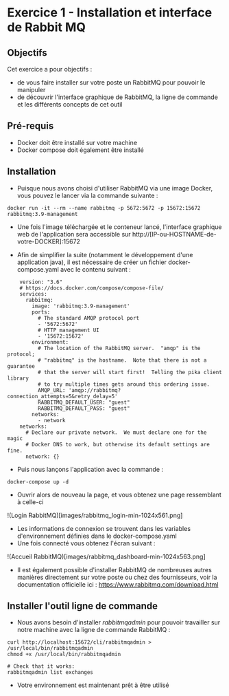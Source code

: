 # Exercice 1 - Installation et interface de Rabbit MQ

## Objectifs 
Cet exercice a pour objectifs : 
* de vous faire installer sur votre poste un RabbitMQ pour pouvoir le manipuler
* de découvrir l'interface graphique de RabbitMQ, la ligne de commande et les différents concepts de cet outil

## Pré-requis

* Docker doit être installé sur votre machine
* Docker compose doit également être installé

## Installation

* Puisque nous avons choisi d'utiliser RabbitMQ via une image  Docker, vous pouvez le lancer via  la commande suivante : 
```
docker run -it --rm --name rabbitmq -p 5672:5672 -p 15672:15672 rabbitmq:3.9-management
```
* Une fois l'image téléchargée et le conteneur lancé, l'interface graphique web de l'application sera accessible sur http://[IP-ou-HOSTNAME-de-votre-DOCKER]:15672 

* Afin de simplifier la suite (notamment le développement d'une application java), il est nécessaire de créer un fichier docker-compose.yaml avec le contenu suivant : 
```
    version: "3.6"
    # https://docs.docker.com/compose/compose-file/
    services:
      rabbitmq:
        image: 'rabbitmq:3.9-management'
        ports:
          # The standard AMQP protocol port
          - '5672:5672'
          # HTTP management UI
          - '15672:15672'
        environment:
          # The location of the RabbitMQ server.  "amqp" is the protocol;
          # "rabbitmq" is the hostname.  Note that there is not a guarantee
          # that the server will start first!  Telling the pika client library
          # to try multiple times gets around this ordering issue.
          AMQP_URL: 'amqp://rabbitmq?connection_attempts=5&retry_delay=5'
          RABBITMQ_DEFAULT_USER: "guest"
          RABBITMQ_DEFAULT_PASS: "guest"
        networks:
          - network
    networks:
      # Declare our private network.  We must declare one for the magic
      # Docker DNS to work, but otherwise its default settings are fine.
      network: {}
```
* Puis nous lançons l'application avec la commande : 
```
docker-compose up -d 
```

* Ouvrir alors de nouveau la page, et vous obtenez une page ressemblant à celle-ci

!(Login RabbitMQ)[images/rabbitmq_login-min-1024x561.png]

* Les informations de connexion se trouvent dans les variables d'environnement définies dans le docker-compose.yaml
* Une fois connecté vous obtenez l'écran suivant :

!(Accueil RabbitMQ)[images/rabbitmq_dashboard-min-1024x563.png]

* Il est également possible d'installer RabbitMQ de nombreuses autres manières directement sur votre poste ou chez des fournisseurs, voir la documentation officielle ici : https://www.rabbitmq.com/download.html 
## Installer l'outil ligne de commande
* Nous avons besoin d'installer *rabbitmqadmin* pour pouvoir travailler sur notre machine avec la ligne de commande RabbitMQ : 
```
curl http://localhost:15672/cli/rabbitmqadmin > /usr/local/bin/rabbitmqadmin
chmod +x /usr/local/bin/rabbitmqadmin

# Check that it works:
rabbitmqadmin list exchanges 
```
* Votre environnement est maintenant prêt à être utilisé